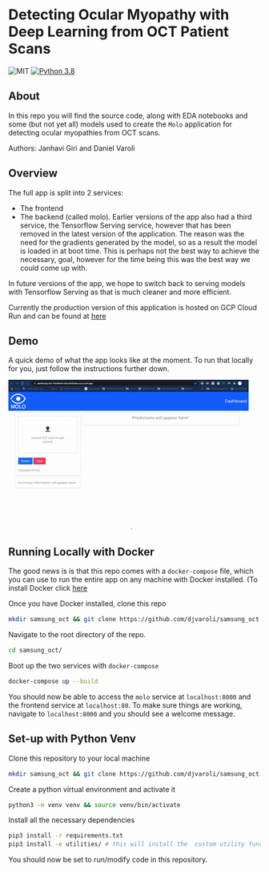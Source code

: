 # Detecting Ocular Myopathy with Deep Learning from OCT Patient Scans

![MIT](https://img.shields.io/github/license/djvaroli/samsung_oct)
[![Python 3.8](https://img.shields.io/badge/python-3.8-blue.svg)](https://www.python.org/downloads/release/python-380/)


## About
In this repo you will find the source code, along with EDA notebooks and some (but not yet all) models used to create the `Molo` application for detecting ocular myopathies from OCT scans.

Authors: Janhavi Giri and Daniel Varoli

## Overview
The full app is split into 2 services:

* The frontend
* The backend (called molo). 
Earlier versions of the app also had a third service, the Tensorflow Serving service, however that has been removed in the latest
version of the application. The reason was the need for the gradients generated by the model, so as a result the model is loaded in at boot time.
This is perhaps not the best way to achieve the necessary, goal, however for the time being this was the best way we could come up with. 

In future versions of the app, we hope to switch back to serving models with Tensorflow Serving as that is much cleaner and more efficient.

Currently the production version of this application is hosted on GCP Cloud Run and can be found at [here](https://samsung-oct-frontend-ckxu3m5cka-uc.a.run.app/)

## Demo
A quick demo of what the app looks like at the moment. To run that locally for you, just follow the instructions
further down.

![MOLO Demo](.github/readme-assets/demo.gif)

## Running Locally with Docker
The good news is is that this repo comes with a `docker-compose` file, which you can use to run the entire app on any machine with Docker installed.
(To install Docker click [here](https://docs.docker.com/get-docker/)

Once you have Docker installed, clone this repo 

```bash
mkdir samsung_oct && git clone https://github.com/djvaroli/samsung_oct.git samsung_oct/
```

Navigate to the root directory of the repo. 

```bash
cd samsung_oct/
```

Boot up the two services with `docker-compose`
```bash
docker-compose up --build
```

You should now be able to access the `molo` service at `localhost:8000` and the frontend service at `localhost:80`. 
To make sure things are working, navigate to `localhost:8000` and you should see a welcome message.

## Set-up with Python Venv
Clone this repository to your local machine
```bash
mkdir samsung_oct && git clone https://github.com/djvaroli/samsung_oct.git samsung_oct/
```

Create a python virtual environment and activate it
```bash
python3 -m venv venv && source venv/bin/activate
```

Install all the necessary dependencies
```bash
pip3 install -r requirements.txt
pip3 install -e utilities/ # this will install the  custom utility functions
```

You should now be set to run/modify code in this repository. 
